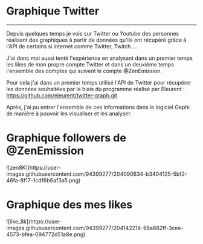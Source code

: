 # Graphique Twitter

<hr> 

Depuis quelques temps je vois sur Twitter ou Youtube des personnes réalisant des graphiques à partir de données qu'ils ont récupéré grâce à l'API de certains si internet comme Twitter, Twitch ...

J'ai donc moi aussi tenté l'expérience en analysant dans un premier temps les likes de mon propre compte Twitter et dans un deuxième temps l'ensemble des comptes qui suivent le compte @ZenEmission.

Pour cela j'ai dans un premier temps utilisé l'API de Twitter pour récupérer les données souhaitées par le biais du programme réalisé par Eleurent : https://github.com/eleurent/twitter-graph.git

Après, j'ai pu entrer l'ensemble de ces informations dans le logiciel Gephi de manière à pouvoir les visualiser et les analyser. 


<h1> Graphique followers de @ZenEmission</h1>
![zen8K](https://user-images.githubusercontent.com/94399277/204090634-b3404125-5bf2-46fa-8f17-1cdf6b6af3a5.png)

<br>
<h1> Graphique des mes likes</h1>
![like_8k](https://user-images.githubusercontent.com/94399277/204142214-68a882ff-3cee-4573-bfea-094772d51a8e.png)

